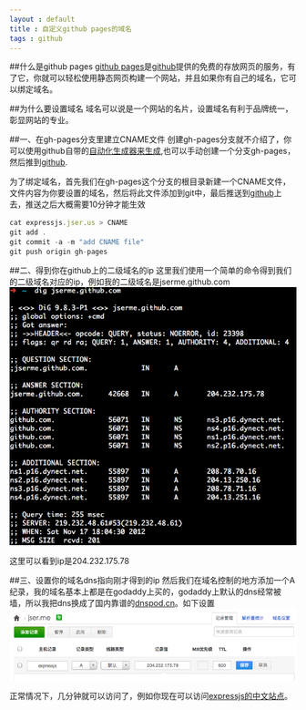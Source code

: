 ```yaml
---
layout : default 
title : 自定义github pages的域名
tags : github 
---
```


##什么是github pages
[github pages](http://pages.github.com/)是[github]提供的免费的存放网页的服务，有了它，你就可以轻松使用静态网页构建一个网站，并且如果你有自己的域名，它可以绑定域名。

##为什么要设置域名
域名可以说是一个网站的名片，设置域名有利于品牌统一，彰显网站的专业。

##一、在gh-pages分支里建立CNAME文件
创建gh-pages分支就不介绍了，你可以使用github自带的[自动化生成器来生成](https://help.github.com/articles/creating-pages-with-the-automatic-generator),也可以手动创建一个分支gh-pages，然后推到[github].

为了绑定域名，首先我们在gh-pages这个分支的根目录新建一个CNAME文件，文件内容为你要设置的域名，然后将此文件添加到git中，最后推送到[github]上去，推送之后大概需要10分钟才能生效

```javascript
cat expressjs.jser.us > CNAME
git add .
git commit -a -m "add CNAME file"
git push origin gh-pages 
```

##二、得到你在github上的二级域名的ip
这里我们使用一个简单的命令得到我们的二级域名对应的ip，例如我的二级域名是jserme.github.com
![20121117180447.png](/images/1353148911110_20121117180447.png)

这里可以看到ip是204.232.175.78

##三、设置你的域名dns指向刚才得到的ip
然后我们在域名控制的地方添加一个A纪录，我的域名基本上都是在godaddy上买的，godaddy上默认的dns经常被墙，所以我把dns换成了国内靠谱的[dnspod.cn](http://dnspod.cn)。如下设置
![20121117181954.png](/images/1353149138934_20121117181954.png)

正常情况下，几分钟就可以访问了，例如你现在可以访问[expressjs的中文站点](http://expressjs.jser.us)。



[github]:https://github.com
